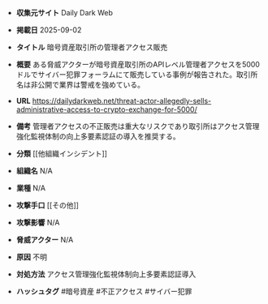 - **収集元サイト**
Daily Dark Web

- **掲載日**
2025-09-02

- **タイトル**
暗号資産取引所の管理者アクセス販売

- **概要**
ある脅威アクターが暗号資産取引所のAPIレベル管理者アクセスを5000ドルでサイバー犯罪フォーラムにて販売している事例が報告された。取引所名は非公開で業界は警戒を強めている。

- **URL**
https://dailydarkweb.net/threat-actor-allegedly-sells-administrative-access-to-crypto-exchange-for-5000/

- **備考**
管理者アクセスの不正販売は重大なリスクであり取引所はアクセス管理強化監視体制の向上多要素認証の導入を推奨する。

- **分類**
[[他組織インシデント]]

- **組織名**
N/A

- **業種**
N/A

- **攻撃手口**
[[その他]]

- **攻撃影響**
N/A

- **脅威アクター**
N/A

- **原因**
不明

- **対処方法**
アクセス管理強化監視体制向上多要素認証導入

- **ハッシュタグ**
#暗号資産 #不正アクセス #サイバー犯罪
